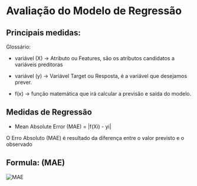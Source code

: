 # Avaliação do Modelo de Regressão

## Principais medidas:

Glossário:

* variável (X) -> Atributo ou Features, são os atributos candidatos a variáveis preditoras

* variável (y) -> Variável Target ou Resposta, é a variável que desejamos prever.

* f(x) -> função matemática que irá calcular a previsão e saída do modelo.


## Medidas de Regressão

* Mean Absolute Error (MAE) = |f(Xi) - yi|
    
 O Erro Absoluto (MAE) é resultado da diferença entre o valor previsto e o observado

 ## Formula: (MAE)
 ![MAE](https://uploaddeimagens.com.br/images/000/846/028/full/MAE.png?1487965874)
 



